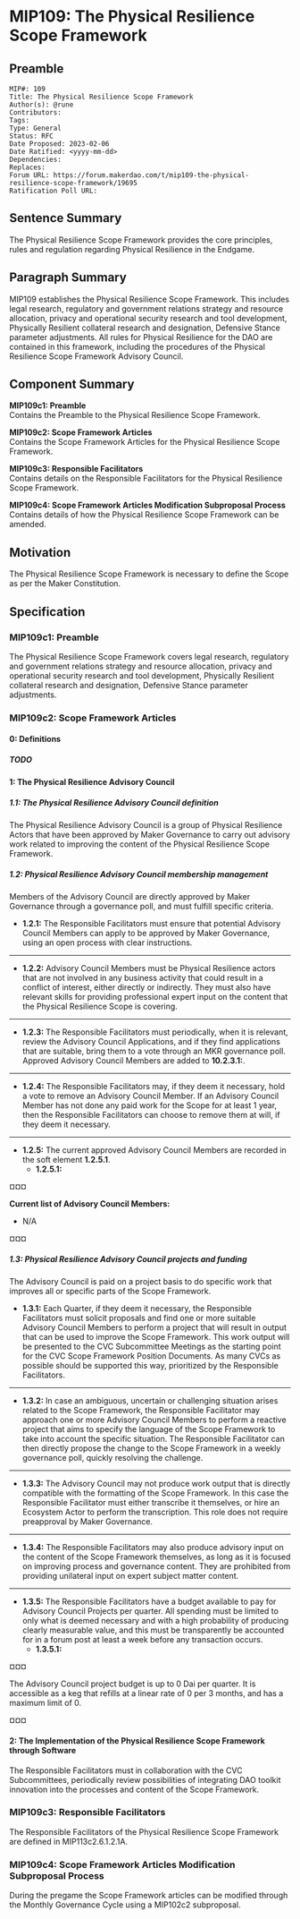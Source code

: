 # MIP109: The Physical Resilience Scope Framework

## Preamble
```
MIP#: 109
Title: The Physical Resilience Scope Framework
Author(s): @rune
Contributors:
Tags:
Type: General
Status: RFC
Date Proposed: 2023-02-06
Date Ratified: <yyyy-mm-dd>
Dependencies:
Replaces:
Forum URL: https://forum.makerdao.com/t/mip109-the-physical-resilience-scope-framework/19695
Ratification Poll URL:
```

## Sentence Summary

The Physical Resilience Scope Framework provides the core principles, rules and regulation regarding Physical Resilience in the Endgame.

## Paragraph Summary

MIP109 establishes the Physical Resilience Scope Framework. This includes  legal research, regulatory and government relations strategy and resource allocation, privacy and operational security research and tool development, Physically Resilient collateral research and designation, Defensive Stance parameter adjustments. All rules for Physical Resilience for the DAO are contained in this framework, including the procedures of the Physical Resilience Scope Framework Advisory Council.

## Component Summary

**MIP109c1: Preamble**  
Contains the Preamble to the Physical Resilience Scope Framework.

**MIP109c2: Scope Framework Articles**  
Contains the Scope Framework Articles for the Physical Resilience Scope Framework.

**MIP109c3: Responsible Facilitators**  
Contains details on the Responsible Facilitators for the Physical Resilience Scope Framework.

**MIP109c4: Scope Framework Articles Modification Subproposal Process**  
Contains details of how the Physical Resilience Scope Framework can be amended.

## Motivation

The Physical Resilience Scope Framework is necessary to define the Scope as per the Maker Constitution.

## Specification

### MIP109c1: Preamble

The Physical Resilience Scope Framework covers legal research, regulatory and government relations strategy and resource allocation, privacy and operational security research and tool development, Physically Resilient collateral research and designation, Defensive Stance parameter adjustments.

### MIP109c2: Scope Framework Articles

#### 0: Definitions

##### TODO

#### 1: The Physical Resilience Advisory Council

##### 1.1: The Physical Resilience Advisory Council definition
The Physical Resilience Advisory Council is a group of Physical Resilience Actors that have been approved by Maker Governance to carry out advisory work related to improving the content of the Physical Resilience Scope Framework.

##### 1.2: Physical Resilience Advisory Council membership management
Members of the Advisory Council are directly approved by Maker Governance through a governance poll, and must fulfill specific criteria.
* **1.2.1:** The Responsible Facilitators must ensure that potential Advisory Council Members can apply to be approved by Maker Governance, using an open process with clear instructions.
---
* **1.2.2:** Advisory Council Members must be Physical Resilience actors that are not involved in any business activity that could result in a conflict of interest, either directly or indirectly. They must also have relevant skills for providing professional expert input on the content that the Physical Resilience Scope is covering.
---
* **1.2.3:** The Responsible Facilitators must periodically, when it is relevant, review the Advisory Council Applications, and if they find applications that are suitable, bring them to a vote through an MKR governance poll. Approved Advisory Council Members are added to **10.2.3.1:**.
---
* **1.2.4:** The Responsible Facilitators may, if they deem it necessary, hold a vote to remove an Advisory Council Member. If an Advisory Council Member has not done any paid work for the Scope for at least 1 year, then the Responsible Facilitators can choose to remove them at will, if they deem it necessary.
---
* **1.2.5:** The current approved Advisory Council Members are recorded in the soft element **1.2.5.1**.
	* **1.2.5.1:**

¤¤¤

**Current list of Advisory Council Members:**
* N/A

¤¤¤

##### 1.3: Physical Resilience Advisory Council projects and funding
The Advisory Council is paid on a project basis to do specific work that improves all or specific parts of the Scope Framework.
* **1.3.1:** Each Quarter, if they deem it necessary, the Responsible Facilitators must solicit proposals and find one or more suitable Advisory Council Members to perform a project that will result in output that can be used to improve the Scope Framework. This work output will be presented to the CVC Subcommittee Meetings as the starting point for the CVC Scope Framework Position Documents. As many CVCs as possible should be supported this way, prioritized by the Responsible Facilitators.
---
* **1.3.2:** In case an ambiguous, uncertain or challenging situation arises related to the Scope Framework, the Responsible Facilitator may approach one or more Advisory Council Members to perform a reactive project that aims to specify the language of the Scope Framework to take into account the specific situation. The Responsible Facilitator can then directly propose the change to the Scope Framework in a weekly governance poll, quickly resolving the challenge.
---
* **1.3.3:** The Advisory Council may not produce work output that is directly compatible with the formatting of the Scope Framework. In this case the Responsible Facilitator must either transcribe it themselves, or hire an Ecosystem Actor to perform the transcription. This role does not require preapproval by Maker Governance.
---
* **1.3.4:** The Responsible Facilitators may also produce advisory input on the content of the Scope Framework themselves, as long as it is focused on improving process and governance content. They are prohibited from providing unilateral input on expert subject matter content.
---
* **1.3.5:** The Responsible Facilitators have a budget available to pay for Advisory Council Projects per quarter. All spending must be limited to only what is deemed necessary and with a high probability of producing clearly measurable value, and this must be transparently be accounted for in a forum post at least a week before any transaction occurs.
	* **1.3.5.1:**

¤¤¤

The Advisory Council project budget is up to 0 Dai per quarter. It is accessible as a keg that refills at a linear rate of 0 per 3 months, and has a maximum limit of 0.

¤¤¤

#### 2: The Implementation of the Physical Resilience Scope Framework through Software
The Responsible Facilitators must in collaboration with the CVC Subcommittees, periodically review possibilities of integrating DAO toolkit innovation into the processes and content of the Scope Framework.

### MIP109c3: Responsible Facilitators

The Responsible Facilitators of the Physical Resilience Scope Framework are defined in MIP113c2.6.1.2.1A.

### MIP109c4: Scope Framework Articles Modification Subproposal Process

During the pregame the Scope Framework articles can be modified through the Monthly Governance Cycle using a MIP102c2 subproposal.
